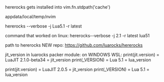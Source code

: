 hererocks gets installed into vim.fn.stdpath('cache')

appdata/local/temp/nvim


hererocks --verbose -j Lua5.1 -r latest

command that worked on linux: hererocks--verbose -j 2.1 -r latest lua51


path to hererocks NEW repo:
https://github.com/luarocks/hererocks


jit_version in luarocks packer module: on WINDOWS WSL:
print(jit.version) = LuaJIT 2.1.0-beta34 = jit_version
print(_VERSION) = Lua 5.1 = lua_version


print(jit.version) = LuaJIT 2.0.5 = jit_version
print(_VERSION) = Lua 5.1 = lua_version


